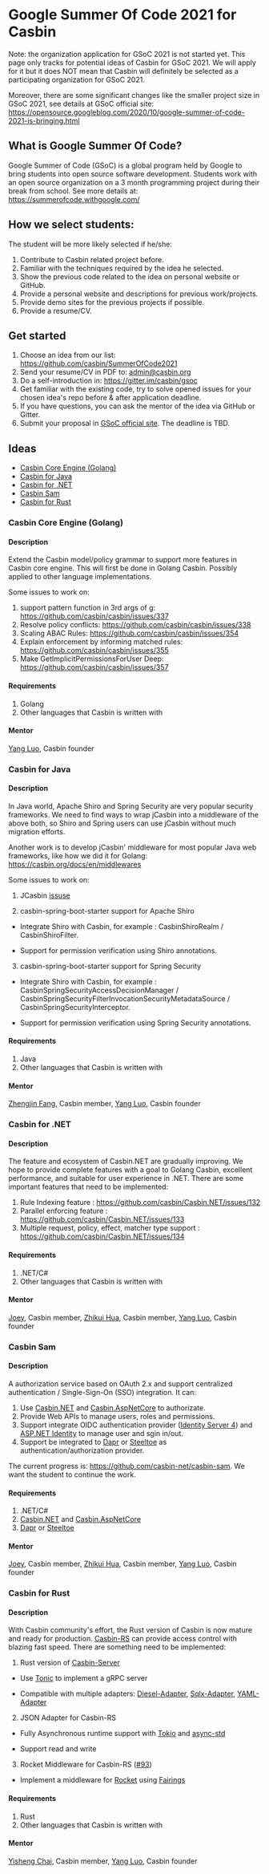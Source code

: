 # Google Summer Of Code 2021 for Casbin

Note: the organization application for GSoC 2021 is not started yet. This page only tracks for potential ideas of Casbin for GSoC 2021. We will apply for it but it does NOT mean that Casbin will definitely be selected as a participating organization for GSoC 2021.

Moreover, there are some significant changes like the smaller project size in GSoC 2021, see details at GSoC official site: https://opensource.googleblog.com/2020/10/google-summer-of-code-2021-is-bringing.html

## What is Google Summer Of Code?

Google Summer of Code (GSoC) is a global program held by Google to bring students into open source software development. Students work with an open source organization on a 3 month programming project during their break from school. See more details at: https://summerofcode.withgoogle.com/

## How we select students:

The student will be more likely selected if he/she:

1. Contribute to Casbin related project before.
2. Familiar with the techniques required by the idea he selected.
3. Show the previous code related to the idea on personal website or GitHub.
4. Provide a personal website and descriptions for previous work/projects.
5. Provide demo sites for the previous projects if possible.
6. Provide a resume/CV.

## Get started

1. Choose an idea from our list: https://github.com/casbin/SummerOfCode2021
2. Send your resume/CV in PDF to: admin@casbin.org
3. Do a self-introduction in: https://gitter.im/casbin/gsoc
4. Get familiar with the existing code, try to solve opened issues for your chosen idea's repo before & after application deadline.
5. If you have questions, you can ask the mentor of the idea via GitHub or Gitter.
6. Submit your proposal in [GSoC official site](https://summerofcode.withgoogle.com/). The deadline is TBD.

## Ideas

- [Casbin Core Engine (Golang)](#casbin-core-engine-golang)
- [Casbin for Java](#casbin-for-java)
- [Casbin for .NET](#casbin-for-net)
- [Casbin Sam](#casbin-sam)
- [Casbin for Rust](#casbin-for-rust)

### Casbin Core Engine (Golang)

#### Description

Extend the Casbin model/policy grammar to support more features in Casbin core engine. This will first be done in Golang Casbin. Possibly applied to other language implementations.

Some issues to work on:

1. support pattern function in 3rd args of g: https://github.com/casbin/casbin/issues/337
2. Resolve policy conflicts: https://github.com/casbin/casbin/issues/338
3. Scaling ABAC Rules: https://github.com/casbin/casbin/issues/354
4. Explain enforcement by informing matched rules: https://github.com/casbin/casbin/issues/355
5. Make GetImplicitPermissionsForUser Deep: https://github.com/casbin/casbin/issues/357

#### Requirements

1. Golang
2. Other languages that Casbin is written with

#### Mentor

[Yang Luo](https://github.com/hsluoyz), Casbin founder

### Casbin for Java

#### Description

In Java world, Apache Shiro and Spring Security are very popular security frameworks. We need to find ways to wrap jCasbin into a middleware of the above both, so Shiro and Spring users can use jCasbin without much migration efforts.

Another work is to develop jCasbin' middleware for most popular Java web frameworks, like how we did it for Golang: https://casbin.org/docs/en/middlewares

Some issues to work on:

1. JCasbin [issuse](https://github.com/casbin/jcasbin/issues)

2. casbin-spring-boot-starter support for Apache Shiro

- Integrate Shiro with Casbin, for example : CasbinShiroRealm / CasbinShiroFilter.

- Support for permission verification using Shiro annotations.

3. casbin-spring-boot-starter support for Spring Security

- Integrate Shiro with Casbin, for example : CasbinSpringSecurityAccessDecisionManager / CasbinSpringSecurityFilterInvocationSecurityMetadataSource / CasbinSpringSecurityInterceptor.

- Support for permission verification using Spring Security annotations.

#### Requirements

1. Java
2. Other languages that Casbin is written with

#### Mentor

[Zhengjin Fang](https://github.com/fangzhengjin), Casbin member, [Yang Luo](https://github.com/hsluoyz), Casbin founder

### Casbin for .NET

#### Description

The feature and ecosystem of Casbin.NET are gradually improving. We hope to provide complete features with a goal to Golang Casbin, excellent performance, and suitable for user experience in .NET. There are some important features that need to be implemented:

1. Rule Indexing feature : https://github.com/casbin/Casbin.NET/issues/132
2. Parallel enforcing feature : https://github.com/casbin/Casbin.NET/issues/133
2. Multiple request, policy, effect, matcher type support : https://github.com/casbin/Casbin.NET/issues/134

#### Requirements

1. .NET/C#
2. Other languages that Casbin is written with

#### Mentor

[Joey](https://github.com/xcaptain), Casbin member, [Zhikui Hua](https://github.com/huazhikui), Casbin member, [Yang Luo](https://github.com/hsluoyz), Casbin founder

### Casbin Sam

#### Description
A authorization service based on OAuth 2.x and support centralized authentication / Single-Sign-On (SSO) integration. It can:

1. Use [Casbin.NET](https://github.com/casbin/Casbin.NET) and [Casbin.AspNetCore](https://github.com/casbin-net/casbin-aspnetcore) to authorizate.
2. Provide Web APIs to manage users, roles and permissions.
3. Support integrate OIDC authentication provider ([Identity Server 4](https://github.com/IdentityServer/IdentityServer4)) and [ASP.NET Identity](http://docs.identityserver.io/en/latest/quickstarts/6_aspnet_identity.html) to manage user and sgin in/out.
4. Support be integrated to [Dapr](https://github.com/dapr/dapr) or [Steeltoe](https://github.com/SteeltoeOSS/Steeltoe) as authentication/authorization provider.

The current progress is: https://github.com/casbin-net/casbin-sam. We want the student to continue the work.

#### Requirements

1. .NET/C#
2. [Casbin.NET](https://github.com/casbin/Casbin.NET) and [Casbin.AspNetCore](https://github.com/casbin-net/casbin-aspnetcore)
3. [Dapr](https://github.com/dapr/dapr) or [Steeltoe](https://github.com/SteeltoeOSS/Steeltoe)

#### Mentor

[Joey](https://github.com/xcaptain), Casbin member, [Zhikui Hua](https://github.com/huazhikui), Casbin member, [Yang Luo](https://github.com/hsluoyz), Casbin founder

### Casbin for Rust

#### Description

With Casbin community's effort, the Rust version of Casbin is now mature and ready for production. [Casbin-RS](https://github.com/casbin/casbin-rs) can provide access control with blazing fast speed. There are something need to be implemented:

1. Rust version of [Casbin-Server](https://github.com/casbin/casbin-server) 

- Use [Tonic](https://github.com/hyperium/tonic) to implement a gRPC server

- Compatible with multiple adapters: [Diesel-Adapter](https://github.com/casbin-rs/diesel-adapter), [Sqlx-Adapter](https://github.com/casbin-rs/sqlx-adapter), [YAML-Adapter](https://github.com/casbin-rs/yaml-adapter)

2. JSON Adapter for Casbin-RS

- Fully Asynchronous runtime support with [Tokio](https://github.com/tokio-rs/tokio) and [async-std](https://github.com/async-rs/async-std)

- Support read and write

3. Rocket Middleware for Casbin-RS ([#93](https://github.com/casbin/casbin-rs/issues/93))

- Implement a middleware for [Rocket](https://github.com/SergioBenitez/Rocket) using [Fairings](https://rocket.rs/v0.4/guide/fairings/#fairings)

#### Requirements

1. Rust
2. Other languages that Casbin is written with

#### Mentor

[Yisheng Chai](https://github.com/hackerchai), Casbin member, [Yang Luo](https://github.com/hsluoyz), Casbin founder

